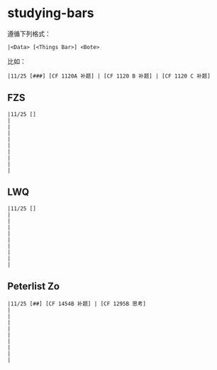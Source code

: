 # studying-bars

遵循下列格式：
``` text
|<Data> [<Things Bar>] <Bote>
```

比如：
``` text
|11/25 [###] [CF 1120A 补题] | [CF 1120 B 补题] | [CF 1120 C 补题]
```

## FZS

``` text
|11/25 []
|
|
|
|
|
|
|
|
|
```

## LWQ

``` text
|11/25 []
|
|
|
|
|
|
|
|
|
```

## Peterlist Zo

``` text
|11/25 [##] [CF 1454B 补题] | [CF 1295B 思考]
|
|
|
|
|
|
|
|
|
```

